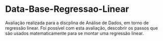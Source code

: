 # Data-Base-Regressao-Linear

Avaliação realizada para a discplina de Análise de Dados, em torno de regressão linear.
Foi possível com esta avaliação, descobrir os passos que são usados matematicamente para se montar uma regressão linear.
